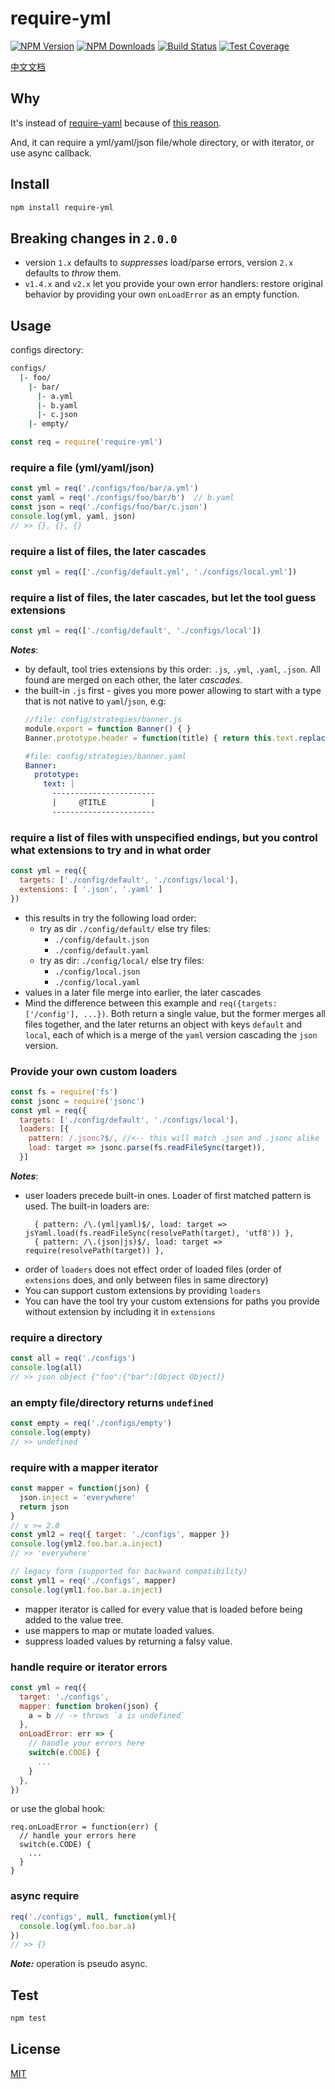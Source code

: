 # require-yml

[![NPM Version][npm-image]][npm-url]
[![NPM Downloads][downloads-image]][downloads-url]
[![Build Status][travis-image]][travis-url]
[![Test Coverage][coveralls-image]][coveralls-url]

[中文文档](README.zh-CN.md)

## Why

It's instead of [require-yaml](https://www.npmjs.com/package/require-yaml) because of [this reason](http://nodejs.org/api/globals.html#globals_require_extensions).

And, it can require a yml/yaml/json file/whole directory, or with iterator, or use async callback.

## Install

```bash
npm install require-yml
```
## Breaking changes in `2.0.0`
 - version `1.x` defaults to *suppresses* load/parse errors, version `2.x` defaults to *throw* them.
 - `v1.4.x` and `v2.x` let you provide your own error handlers: restore original behavior by providing your own `onLoadError` as an empty function.

## Usage

configs directory:

```sh
configs/
  |- foo/
    |- bar/
      |- a.yml
      |- b.yaml
      |- c.json
    |- empty/
```

```javascript
const req = require('require-yml')
```

### require a file (yml/yaml/json)

```javascript
const yml = req('./configs/foo/bar/a.yml')
const yaml = req('./configs/foo/bar/b')  // b.yaml
const json = req('./configs/foo/bar/c.json')
console.log(yml, yaml, json)
// >> {}, {}, {}
```

### require a list of files, the later cascades

```javascript
const yml = req(['./config/default.yml', './configs/local.yml'])
```

### require a list of files, the later cascades, but let the tool guess extensions
```javascript
const yml = req(['./config/default', './configs/local'])
```
***Notes***: 
 - by default, tool tries extensions by this order: `.js`, `.yml`, `.yaml`, `.json`.
   All found are merged on each other, the later *cascades*.
 - the built-in `.js` first - gives you more power allowing to start with a type that is not native to `yaml`/`json`,  e.g:
   ```javascript
   //file: config/strategies/banner.js
   module.export = function Banner() { }
   Banner.prototype.header = function(title) { return this.text.replace(/@TITLE/, title) }
   ```
   ```yaml
   #file: config/strategies/banner.yaml
   Banner:
     prototype:
       text: |
         -----------------------
         |     @TITLE          |
         -----------------------
   ```

### require a list of files with unspecified endings, but you control what extensions to try and in what order 

```javascript
const yml = req({ 
  targets: ['./config/default', './configs/local'],
  extensions: [ '.json', '.yaml' ]
})
```
* this results in try the following load order:
  * try as dir `./config/default/`
    else try files: 
     * `./config/default.json`
     * `./config/default.yaml`
  * try as dir: `./config/local/`
	  else try files: 
     * `./config/local.json`
     * `./config/local.yaml`
* values in a later file merge into earlier, the later cascades
* Mind the difference between this example and `req({targets: ['/config'], ...})`. 
  Both return a single value, but the former merges all files together, and the later returns an object with keys `default` and `local`, each of which is a merge of the `yaml` version cascading the `json` version.

### Provide your own custom loaders

```javascript
const fs = require('fs')
const jsonc = require('jsonc')
const yml = req({
  targets: ['./config/default', './configs/local'],
  loaders: [{ 
    pattern: /.jsonc?$/, //<-- this will match .json and .jsonc alike
    load: target => jsonc.parse(fs.readFileSync(target)),
  }]
```

***Notes***: 
 * user loaders precede built-in ones. Loader of first matched pattern is used.
   The built-in loaders are:
   ```
     { pattern: /\.(yml|yaml)$/, load: target => jsYaml.load(fs.readFileSync(resolvePath(target), 'utf8')) },
     { pattern: /\.(json|js)$/, load: target => require(resolvePath(target)) },
   ```
 * order of `loaders` does not effect order of loaded files (order of `extensions` does, and only between files in same directory)
 * You can support custom extensions by providing `loaders`
 * You can have the tool try your custom extensions for paths you provide without extension by including it in `extensions`

### require a directory

```javascript
const all = req('./configs')
console.log(all)
// >> json object {"foo":{"bar":[Object Object]}
```

### an empty file/directory returns `undefined`

```javascript
const empty = req('./configs/empty')
console.log(empty)
// >> undefined
```

### require with a mapper iterator

```javascript
const mapper = function(json) {
  json.inject = 'everywhere'
  return json
}
// v >= 2.0
const yml2 = req({ target: './configs', mapper })
console.log(yml2.foo.bar.a.inject)
// >> 'everywhere'

// legacy form (supported for backward compatibility)
const yml1 = req('./configs', mapper)
console.log(yml1.foo.bar.a.inject)

```

 * mapper iterator is called for every value that is loaded before being added to the value tree.
 * use mappers to map or mutate loaded values.
 * suppress loaded values by returning a falsy value.


### handle require or iterator errors

```javascript
const yml = req({
  target: './configs',
  mapper: function broken(json) { 
    a = b // -> throws `a is undefined`
  },
  onLoadError: err => {
    // handle your errors here
    switch(e.CODE) {
      ...
    }
  },
})
```
or use the global hook:
```
req.onLoadError = function(err) {
  // handle your errors here
  switch(e.CODE) {
    ...
  }
}
```

### async require

```javascript
req('./configs', null, function(yml){
  console.log(yml.foo.bar.a)
})
// >> {}
```
***Note:*** operation is pseudo async. 


## Test

```sh
npm test
```

## License

[MIT](LICENSE)

[npm-image]: https://img.shields.io/npm/v/require-yml.svg?style=flat
[npm-url]: https://npmjs.org/package/require-yml
[travis-image]: https://travis-ci.org/cutsin/require-yml.svg
[travis-url]: https://travis-ci.org/cutsin/require-yml
[downloads-image]: https://img.shields.io/npm/dm/require-yml.svg?style=flat
[downloads-url]: https://npmjs.org/package/require-yml
[coveralls-image]: https://img.shields.io/coveralls/cutsin/require-yml.svg?style=flat
[coveralls-url]: https://coveralls.io/r/cutsin/require-yml
